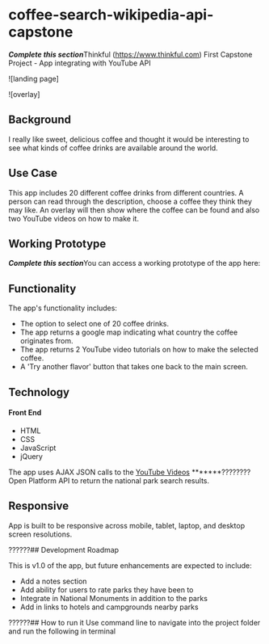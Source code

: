 # coffee-search-wikipedia-api-capstone

*****Complete this section*****Thinkful (https://www.thinkful.com) First Capstone Project - App integrating with YouTube API

![landing page]

![overlay]


## Background

I really like sweet, delicious coffee and thought it would be interesting to see what kinds of coffee drinks are available around the world.

## Use Case
This app includes 20 different coffee drinks from different countries. A person can read through the description, choose a coffee they think they may like. An overlay will then show where the coffee can be found and also two YouTube videos on how to make it.

## Working Prototype

*****Complete this section*****You can access a working prototype of the app here:

## Functionality
The app's functionality includes:
* The option to select one of 20 coffee drinks.
* The app returns a google map indicating what country the coffee originates from.
* The app returns 2 YouTube video tutorials on how to make the selected coffee.
* A 'Try another flavor' button that takes one back to the main screen.

## Technology
<h4>Front End</h4>
<ul>
<li>HTML</li>
<li>CSS</li>
<li>JavaScript</li>
<li>jQuery</li>
</ul>

The app uses AJAX JSON calls to the <a href="https://www.googleapis.com/youtube/v3/search">YouTube Videos</a> *******????????Open Platform API to return the national park search results.

## Responsive
App is built to be responsive across mobile, tablet, laptop, and desktop screen resolutions.

??????## Development Roadmap

This is v1.0 of the app, but future enhancements are expected to include:

* Add a notes section
* Add ability for users to rate parks they have been to
* Integrate in National Monuments in addition to the parks
* Add in links to hotels and campgrounds nearby parks

??????## How to run it
Use command line to navigate into the project folder and run the following in terminal

